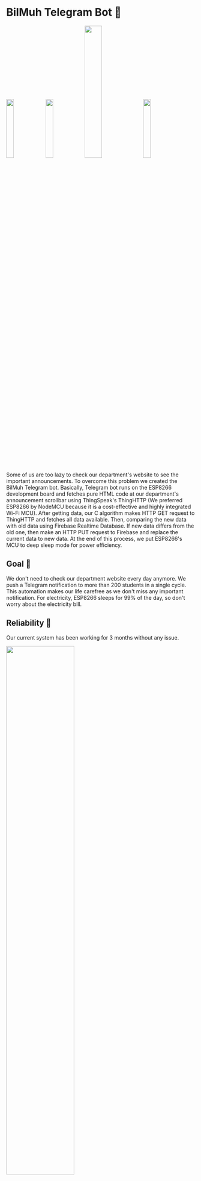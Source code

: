# BilMuh Telegram Bot :robot:

<img src="https://user-images.githubusercontent.com/30238276/83972942-cc80de80-a8eb-11ea-9541-ea2e76cdec73.png" width="20%" height="20%"> <img src="https://user-images.githubusercontent.com/30238276/83972947-cee33880-a8eb-11ea-815a-e5a11b83577a.png" width="20%" height="20%"> <img src="https://user-images.githubusercontent.com/30238276/83972944-ce4aa200-a8eb-11ea-963b-1d82e6a3c7eb.png" width="30%" height="30%">
<img src="https://user-images.githubusercontent.com/30238276/83972946-ce4aa200-a8eb-11ea-9bf7-94d3c5d77b12.png" width="20%" height="20%">

Some of us are too lazy to check our department's website to see the important announcements. To overcome this problem we created the BilMuh Telegram bot. Basically, Telegram bot runs on the ESP8266 development board and fetches pure HTML code at our department's announcement scrollbar using ThingSpeak's ThingHTTP (We preferred ESP8266 by NodeMCU because it is a cost-effective and highly integrated Wi-Fi MCU). After getting data, our C algorithm makes HTTP GET request to ThingHTTP and fetches all data available. Then, comparing the new data with old data using Firebase Realtime Database. If new data differs from the old one, then make an HTTP PUT request to Firebase and replace the current data to new data. At the end of this process, we put ESP8266's MCU to deep sleep mode for power efficiency.

## Goal :dart:

We don't need to check our department website every day anymore. We push a Telegram notification to more than 200 students in a single cycle. This automation makes our life carefree as we don't miss any important notification. For electricity, ESP8266 sleeps for 99% of the day, so don't worry about the electricity bill.

## Reliability :gem:

Our current system has been working for 3 months without any issue.

<img src="https://user-images.githubusercontent.com/30238276/83168267-e6ffce80-a119-11ea-9330-3a7d18797741.png" width="60%" height="60%">

## Getting Started :book:

These instructions will get you a copy of the project up and running on your development board: <br>
Step 1) Download Arduino IDE<br>
Step 2) Download ESP8266 Core for IDE<br>
Step 3) Create an account on Firebase<br>
Step 4) Create an account on ThingSpeak<br>
Step 5) Download Universal Telegram Bot Library<br>
Step 6) Compile the given code<br>
Step 7) Connect a jumper cable between D0 and RST pins.<br>
Step 8) Plug some high-quality 5V adaptor to ESP8266(Raspberry Pi adaptor works great)<br>
<br>
That's all! While you are sleeping, ESP8266 will work at 1-hour intervals.<br>
<br>

<img src="https://user-images.githubusercontent.com/30238276/83973381-b7597f00-a8ee-11ea-8b77-40ee1828e2be.jpg" width="60%" height="60%">

### Prerequisites :pencil:

1 x Breadboard <br>
1 x Jumper Cable <br>
1 x 5V 2A adaptor <br>
1 x ESP8266 <br>
1 x USB Cable (to upload the code) <br>
2 x Heatsink (Optional)

## Built With 🎇

* [Arduino](https://www.arduino.cc/) - Arduino IDE
* [ThingSpeak](https://thingspeak.com/) - ThingSpeak
* [Firebase](https://firebase.google.com/) - Firebase
* [Telegram](https://github.com/witnessmenow/Universal-Arduino-Telegram-Bot) - Universal Telegram Bot Library
* [ESP8266](https://github.com/esp8266/Arduino) - Arduino ESP8266 Core
* [Firebase Library](https://github.com/FirebaseExtended/firebase-arduino) - Arduino Firebase library
